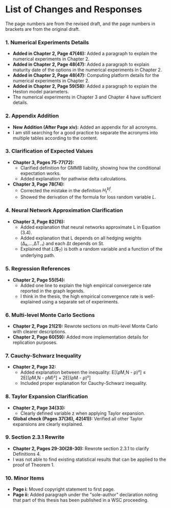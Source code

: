 # List of Changes and Responses

The page numbers are from the revised draft, and the page numbers in brackets are from the original draft.

### 1. Numerical Experiments Details
- **Added in Chapter 2, Page 47(46):** Added a paragraph to explain the numerical experiments in Chapter 2.
- **Added in Chapter 2, Page 48(47):** Added a paragraph to explain maturity date of the options in the numerical experiments in Chapter 2.
- **Added in Chapter 2, Page 48(47):** Computing platform details for the numerical experiments in Chapter 2.
- **Added in Chapter 2, Page 59(58):** Added a paragraph to explain the Heston model parameters.
- The numerical experiments in Chapter 3 and Chapter 4 have sufficient details.

### 2. Appendix Addition
- **New Addition (After Page xiv):** Added an appendix for all acronyms.
- I am still searching for a good practice to separate the acronyms into multiple tables according to the content.

### 3. Clarification of Expected Values
- **Chapter 3, Pages 75-77(72):** 
    - Clarified definition for GMMB liability, showing how the conditional expectation works.
    - Added explanation for pathwise delta calculations.
- **Chapter 3, Page 78(74):** 
    - Corrected the mistake in the definition $H_t^{bf}$. 
    - Showed the derivation of the formula for loss random variable $L$.

### 4. Neural Network Approximation Clarification
- **Chapter 3, Page 82(76):** 
    - Added explanation that neural networks approximate L in Equation (3.4).
    - Added explanation that L depends on all hedging weights (Δ₀,...,ΔT₋₁) and each Δt depends on St.
    - Explained that $L(\mathbf{S}_T)$ is both a random variable and a function of the underlying path.

### 5. Regression References
- **Chapter 2, Page 55(54):** 
    - Added one line to explain the high empirical convergence rate reported in the graph legends.
    - I think in the thesis, the high empirical convergence rate is well-explained using a separate set of experiments. 

### 6. Multi-level Monte Carlo Sections
- **Chapter 2, Page 21(21):** Rewrote sections on multi-level Monte Carlo with clearer descriptions.
- **Chapter 2, Page 60(59):** Added more implementation details for replication purposes.

### 7. Cauchy-Schwarz Inequality
- **Chapter 2, Page 32:** 
    - Added explanation between the inequality:
        E[(ρ̂M,N - ρ)²] ≤ 2E[(ρ̂M,N - ρM)²] + 2E[(ρM - ρ)²]
    - Included proper explanation for Cauchy-Schwarz inequality.

### 8. Taylor Expansion Clarification
- **Chapter 2, Page 34(33):** 
    - Clearly defined variable z when applying Taylor expansion.
- **Global check (Pages 37(36), 42(41)):** Verified all other Taylor expansions are clearly explained.

### 9. Section 2.3.1 Rewrite
- **Chapter 2, Pages 29-30(28-30):** Rewrote section 2.3.1 to clarify Definitions 4.
- I was not able to find existing statistical results that can be applied to the proof of Theorem 1.

### 10. Minor Items
- **Page i:** Moved copyright statement to first page.
- **Page ii:** Added paragraph under the "sole-author" declaration noting that part of this thesis has been published in a WSC proceeding.
